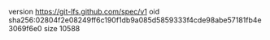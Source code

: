 version https://git-lfs.github.com/spec/v1
oid sha256:02804f2e08249ff6c190f1db9a085d5859333f4cde98abe57181fb4e3069f6e0
size 10588
